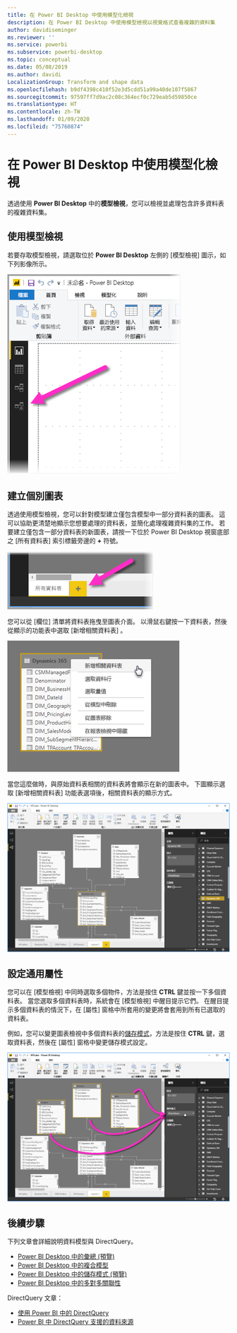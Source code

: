 ```yaml
---
title: 在 Power BI Desktop 中使用模型化檢視
description: 在 Power BI Desktop 中使用模型檢視以視覺格式查看複雜的資料集
author: davidiseminger
ms.reviewer: ''
ms.service: powerbi
ms.subservice: powerbi-desktop
ms.topic: conceptual
ms.date: 05/08/2019
ms.author: davidi
LocalizationGroup: Transform and shape data
ms.openlocfilehash: b9df4398c410f52e3d5cdd51a99a40de107f5867
ms.sourcegitcommit: 97597ff7d9ac2c08c364ecf0c729eab5d59850ce
ms.translationtype: HT
ms.contentlocale: zh-TW
ms.lasthandoff: 01/09/2020
ms.locfileid: "75760874"
---
```

# <a name="work-with-modeling-view-in-power-bi-desktop"></a>在 Power BI Desktop 中使用模型化檢視

透過使用 **Power BI Desktop** 中的**模型檢視**，您可以檢視並處理包含許多資料表的複雜資料集。


## <a name="using-modeling-view"></a>使用模型檢視

若要存取模型檢視，請選取位於 **Power BI Desktop** 左側的 [模型檢視] 圖示，如下列影像所示。

![Power BI Desktop 中的 [模型檢視] 圖示](media/desktop-modeling-view/modeling-view_02.png)

## <a name="creating-separate-diagrams"></a>建立個別圖表

透過使用模型檢視，您可以針對模型建立僅包含模型中一部分資料表的圖表。 這可以協助更清楚地顯示您想要處理的資料表，並簡化處理複雜資料集的工作。 若要建立僅包含一部分資料表的新圖表，請按一下位於 Power BI Desktop 視窗底部之 [所有資料表]  索引標籤旁邊的 **+** 符號。

![按一下索引標籤區段中的 + 符號來建立新圖表](media/desktop-modeling-view/modeling-view_03.png)

您可以從 [欄位]  清單將資料表拖曳至圖表介面。 以滑鼠右鍵按一下資料表，然後從顯示的功能表中選取 [新增相關資料表]  。

![以滑鼠右鍵按一下資料表並選取 [新增相關資料表]](media/desktop-modeling-view/modeling-view_04.png)

當您這麼做時，與原始資料表相關的資料表將會顯示在新的圖表中。 下圖顯示選取 [新增相關資料表]  功能表選項後，相關資料表的顯示方式。

![顯示相關資料表](media/desktop-modeling-view/modeling-view_05.png)

## <a name="setting-common-properties"></a>設定通用屬性

您可以在 [模型檢視] 中同時選取多個物件，方法是按住 **CTRL** 鍵並按一下多個資料表。 當您選取多個資料表時，系統會在 [模型檢視] 中醒目提示它們。 在醒目提示多個資料表的情況下，在 [屬性]  窗格中所套用的變更將會套用到所有已選取的資料表。

例如，您可以變更圖表檢視中多個資料表的[儲存模式](desktop-storage-mode.md)，方法是按住 **CTRL** 鍵，選取資料表，然後在 [屬性]  窗格中變更儲存模式設定。

![按住 CTRL 來選取多個資料表，然後設定所有已選取資料表的通用屬性](media/desktop-modeling-view/modeling-view_06.png)


## <a name="next-steps"></a>後續步驟

下列文章會詳細說明資料模型與 DirectQuery。

* [Power BI Desktop 中的彙總 (預覽)](desktop-aggregations.md)
* [Power BI Desktop 中的複合模型](desktop-composite-models.md)
* [Power BI Desktop 中的儲存模式 (預覽)](desktop-storage-mode.md)
* [Power BI Desktop 中的多對多關聯性](desktop-many-to-many-relationships.md)


DirectQuery 文章：

* [使用 Power BI 中的 DirectQuery](desktop-directquery-about.md)
* [Power BI 中 DirectQuery 支援的資料來源](desktop-directquery-data-sources.md)
